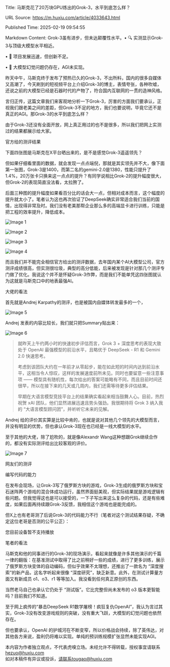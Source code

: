 Title: 马斯克花了20万块GPU炼出的Grok-3，水平到底怎么样？

URL Source: https://m.huxiu.com/article/4033643.html

Published Time: 2025-02-19 09:54:55

Markdown Content:
Grok-3虽有进步，但未达颠覆性水平。• 🔍 实测显示Grok-3与顶级大模型水平相近。

• 🚀 项目发展迅速，但创新不足。

• 🤔 大模型幻觉问题仍存在，AGI未实现。

昨天中午，马斯克终于发布了预热已久的Grok-3，不出所料，国内的很多自媒体又高潮了，今天刷到的短视频平台上介绍Grok-3的博主，表情夸张，各种吹嘘，还说之前的大模型已经是石器时代的产物了，符合国内互联网的一贯的造神风格。

言归正传，这篇文章我们来客观地分析一下Grok-3，厉害的方面我们要承认，正视我们跟老美之间的差距，但Grok-3不足的地方，我们也要说明，毕竟它还不是真正的AGI。那Grok-3的水平到底怎么样？

由于Grok-3还没有全面开放，网上真正用过的也不是很多，所以我们把网上实测过的结果都展示给大家。

官方给的测评结果

下面四张图是马斯克在X平台晒出来的，是不是感觉Grok-3遥遥领先？

但如果仔细看里面的数据，就会发现一点点端倪，那就是其实领先并不大，像下面第一张图，Grok-3是1400，而第二名的gemini-2.0是1380，性能只提升了1.4%，20万张卡只换来这一点点的提升？有同学说相比Grok-2的提升幅度很大，但Grok-2的表现简直没法看，太拉胯了。

后面三种图的提升幅度如果看百分比的话会大一点，但相对成本而言，这个幅度的提升就太小了。笔者认为这也再次验证了DeepSeek确实非常适合我们当前的国情，出现得非常及时。我们没有老美那帮企业那么多的高端显卡进行训练，只能是把工程的效率提升，降低成本。

![Image 1](https://img.huxiucdn.com/article/content/202502/19/091601108460.png?imageView2/2/w/1000/format/png/interlace/1/q/85)

![Image 2](https://img.huxiucdn.com/article/content/202502/19/091602313511.png?imageView2/2/w/1000/format/png/interlace/1/q/85)

![Image 3](https://img.huxiucdn.com/article/content/202502/19/091603773427.png?imageView2/2/w/1000/format/png/interlace/1/q/85)

![Image 4](https://img.huxiucdn.com/article/content/202502/19/091603741447.png?imageView2/2/w/1000/format/png/interlace/1/q/85)

而且我们并不能完全相信官方给出的测评数据，去年国内某个AI大模型公司，官方测评成绩很高，但实测很垃圾，典型的高分低能，后来被发现是针对那几个测评专门做了优化。我说这个并不是怀疑Grok-3作弊，而是我们不能单凭这四张图就认为这就是马斯克口中的地表最强AI。

大佬的看法

首先就是Andrej Karpathy的测评，也是被国内自媒体转发最多的一个，

![Image 5](https://img.huxiucdn.com/article/content/202502/19/091604148099.png?imageView2/2/w/1000/format/png/interlace/1/q/85)

Andrej 发表的内容比较长，我们就只把Summary贴出来：

![Image 6](https://img.huxiucdn.com/article/content/202502/19/091605184474.png?imageView2/2/w/1000/format/png/interlace/1/q/85)

> 就昨天上午约两小时的快速初步评估而言，Grok 3 + 深度思考的表现大致处于 OpenAI 最强模型的前沿水平，且略优于 DeepSeek - R1 和 Gemini 2.0 快速思考。
> 
> 考虑到该团队大约在一年前才从零起步，能在如此短的时间内达到前沿水平，这相当令人惊叹，这样的发展速度前所未见。同时也要留意一些注意事项 —— 模型具有随机性，每次给出的答案可能略有不同，而且目前时间还很早，所以在接下来的几天或几周内，我们还需等待更多评估结果。
> 
> 早期在大语言模型竞技平台上的结果确实看起来相当鼓舞人心。目前，热烈祝贺 xAI 团队，他们显然进展迅速且势头强劲。我很期待将 Grok 3 纳入我的 “大语言模型顾问团”，并听听它未来的见解。

Andrej 给的评价其实算是比较中肯的，也就是说对其他几个领先的大模型而言，并没有明显的优势，但也承认Grok-3现在也已经是一线大模型的水平。

至于其他的大佬，除了尬吹的，就是像Alexandr Wang这种想跟Grok继续合作的，都没有实际测评给出比较客观的评价。

![Image 7](https://img.huxiucdn.com/article/content/202502/19/091605475358.png?imageView2/2/w/1000/format/png/interlace/1/q/85)

网友们的测评

编写代码的能力

在发布会现场，让Grok-3写了俄罗斯方块的游戏，Grok-3生成的俄罗斯方块和宝石迷阵两个游戏的混合体成功运行，虽然界面挺美观，但实际结果就是游戏逻辑有些问题。但我觉得这也是可以接受的，一下子写出来这么复杂的代码，还是有些难度，如果后面再持续跟Grok-3反馈，我相信这个游戏也是能完成的。

但X上也有老哥测了后说Grok-3的代码能力不行（笔者对这个测试结果存疑，不确定这位老哥是否测的公平公正）：

您目前设备暂不支持播放

笔者的看法

马斯克和他的同事进行的Grok-3的现场演示，看起来就像是许多其他演示的千篇一律的翻版：在基准测试中取得了比之前稍好一些的成绩，进行了更多训练，展示了俄罗斯方块变体的自动编码，但似乎效果不太理想，还推出了一款名为 “深度搜索”的新产品，这名字听起来很像 “深度研究”，缺乏新意。此外，在测试计算量方面又有新成员 o1、o3、r1 等等加入。我没看到任何真正原创的东西。

当然老马自己也承认它仍处于 “测试版”。它比完整但尚未发布的 o3 版本更智能吗？目前我们不知道。

至于网上疯传的“暴击DeepSeek R1数学屠榜！疯狂复仇OpenAI”，我认为言过其实，Grok-3没有改变游戏规则的突破，没有重大飞跃，大模型的幻觉问题也依然存在。

但也要承认，OpenAI 的护城河在不断变窄，所以价格战会持续，除了英伟达，对其他各方来说，盈利仍将难以实现。单纯的预训练规模扩张显然未能实现AGI。

本内容为作者独立观点，不代表虎嗅立场。未经允许不得转载，授权事宜请联系 hezuo@huxiu.com  
如对本稿件有异议或投诉，请联系tougao@huxiu.com
